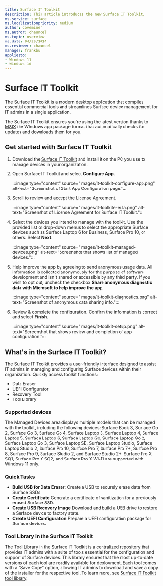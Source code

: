 ```yaml
---
title: Surface IT Toolkit
description: This article introduces the new Surface IT Toolkit.
ms.service: surface
ms.localizationpriority: medium
author: coveminer
ms.author: chauncel
ms.topic: overview
ms.date: 04/25/2024
ms.reviewer: chauncel
manager: frankbu
appliesto:
- Windows 11
- Windows 10
---
```


# Surface IT Toolkit

The Surface IT Toolkit is a modern desktop application that compiles essential commercial tools and streamlines Surface device management for IT admins in a single application.

The Surface IT Toolkit ensures you're using the latest version thanks to [MSIX](/windows/msix/overview) the Windows app package format that automatically checks for updates and downloads them for you.

## Get started with Surface IT Toolkit

1. Download the [Surface IT Toolkit]((https://www.microsoft.com/download/details.aspx?id=46703)) and install it on the PC you use to manage devices in your organization.

2. Open Surface IT Toolkit and select **Configure App**.

    :::image type="content" source="images/it-toolkit-configure-app.png" alt-text="Screenshot of Start App Configuration page.":::

2. Scroll to review and accept the License Agreement.

    :::image type="content" source="images/it-toolkite-eula.png" alt-text="Screenshot of License Agreement for Surface IT Toolkit.":::

3. Select the devices you intend to manage with the toolkit. Use the provided list or drop-down menus to select the appropriate Surface devices such as Surface Laptop 6 for Business, Surface Pro 10, or others. Select **Next**.

    :::image type="content" source="images/it-toolkit-managed-devices.png" alt-text="Screenshot that shows list of managed devices.":::

4. Help improve the app by agreeing to send anonymous usage data. All information is collected anonymously for the purpose of software development and isn't shared or accessible by any third party. If you wish to opt out, uncheck the checkbox **Share anonymous diagnostic data with Microsoft to help improve the app**.

    :::image type="content" source="images/it-toolkit-diagnostics.png" alt-text="Screenshot of anonymous data sharing info.":::

5. Review & complete the configuration. Confirm the information is correct and select **Finish**.

    :::image type="content" source="images/it-toolkit-setup.png" alt-text="Screenshot that shows review and completion of app configuration.":::

## What's in the Surface IT Toolkit?

The Surface IT Toolkit provides a user-friendly interface designed to assist IT admins in managing and configuring Surface devices within their organization. Quickly access toolkit functions:

- Data Eraser
- UEFI Configurator
- Recovery Tool  
- Tool Library

### Supported devices

The Managed Devices area displays multiple models that can be managed with the toolkit, including the following devices: Surface Book 3, Surface Go 2, Surface Go 3, Surface Go 4, Surface Laptop 3, Surface Laptop 4, Surface Laptop 5, Surface Laptop 6, Surface Laptop Go, Surface Laptop Go 2, Surface Laptop Go 3, Surface Laptop SE, Surface Laptop Studio, Surface Laptop Studio 2, Surface Pro 10, Surface Pro 7, Surface Pro 7+, Surface Pro 8, Surface Pro 9, Surface Studio 2, and Surface Studio 2+. Surface Pro X SQ1, Surface Pro X SQ2, and Surface Pro X Wi-Fi are supported with Windows 11 only.

### Quick Tasks

- **Build USB for Data Eraser**: Create a USB to securely erase data from Surface SSDs.
- **Create Certificate** Generate a certificate of sanitization for a previously erased Surface SSD.
- **Create USB Recovery Image**  Download and build a USB drive to restore a Surface device to factory state.
- **Create UEFI Configuration** Prepare a UEFI configuration package for Surface devices.

### Tool Library in the Surface IT Toolkit

The Tool Library in the Surface IT Toolkit is a centralized repository that provides IT admins with a suite of tools essential for the configuration and support of Surface devices. This library ensures that the most up-to-date versions of each tool are readily available for deployment. Each tool comes with a "Save Copy" option, allowing IT admins to download and save a copy of the installer for the respective tool. To learn more, see [Surface IT Toolkit tool library](surface-it-toolkit-library.md).
